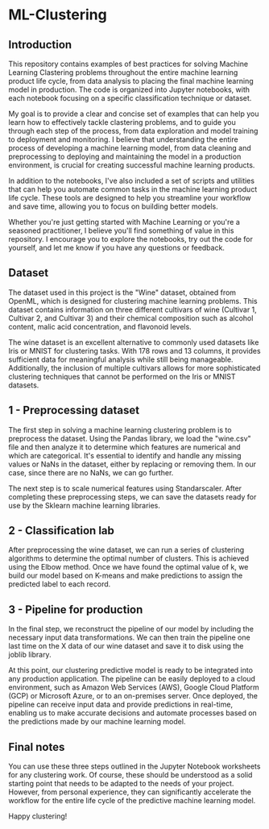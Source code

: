 # ML-Clustering

## Introduction

This repository contains examples of best practices for solving Machine Learning Clastering problems throughout the entire machine learning product life cycle, from data analysis to placing the final machine learning model in production. The code is organized into Jupyter notebooks, with each notebook focusing on a specific classification technique or dataset.

My goal is to provide a clear and concise set of examples that can help you learn how to effectively tackle clastering problems, and to guide you through each step of the process, from data exploration and model training to deployment and monitoring. I believe that understanding the entire process of developing a machine learning model, from data cleaning and preprocessing to deploying and maintaining the model in a production environment, is crucial for creating successful machine learning products.

In addition to the notebooks, I've also included a set of scripts and utilities that can help you automate common tasks in the machine learning product life cycle. These tools are designed to help you streamline your workflow and save time, allowing you to focus on building better models.

Whether you're just getting started with Machine Learning or you're a seasoned practitioner, I believe you'll find something of value in this repository. I encourage you to explore the notebooks, try out the code for yourself, and let me know if you have any questions or feedback.

## Dataset

The dataset used in this project is the "Wine" dataset, obtained from OpenML, which is designed for clustering machine learning problems. This dataset contains information on three different cultivars of wine (Cultivar 1, Cultivar 2, and Cultivar 3) and their chemical composition such as alcohol content, malic acid concentration, and flavonoid levels.

The wine dataset is an excellent alternative to commonly used datasets like Iris or MNIST for clustering tasks. With 178 rows and 13 columns, it provides sufficient data for meaningful analysis while still being manageable. Additionally, the inclusion of multiple cultivars allows for more sophisticated clustering techniques that cannot be performed on the Iris or MNIST datasets.

## 1 - Preprocessing dataset

The first step in solving a machine learning clustering problem is to preprocess the dataset. Using the Pandas library, we load the "wine.csv" file and then analyze it to determine which features are numerical and which are categorical. It's essential to identify and handle any missing values or NaNs in the dataset, either by replacing or removing them. In our case, since there are no NaNs, we can go further.

The next step is to scale numerical features using Standarscaler. After completing these preprocessing steps, we can save the datasets ready for use by the Sklearn machine learning libraries.

## 2 - Classification lab

After preprocessing the wine dataset, we can run a series of clustering algorithms to determine the optimal number of clusters. This is achieved using the Elbow method. Once we have found the optimal value of k, we build our model based on K-means and make predictions to assign the predicted label to each record.

## 3 - Pipeline for production

In the final step, we reconstruct the pipeline of our model by including the necessary input data transformations. We can then train the pipeline one last time on the X data of our wine dataset and save it to disk using the joblib library.

At this point, our clustering predictive model is ready to be integrated into any production application. The pipeline can be easily deployed to a cloud environment, such as Amazon Web Services (AWS), Google Cloud Platform (GCP) or Microsoft Azure, or to an on-premises server. Once deployed, the pipeline can receive input data and provide predictions in real-time, enabling us to make accurate decisions and automate processes based on the predictions made by our machine learning model.

## Final notes

You can use these three steps outlined in the Jupyter Notebook worksheets for any clustering work. Of course, these should be understood as a solid starting point that needs to be adapted to the needs of your project. However, from personal experience, they can significantly accelerate the workflow for the entire life cycle of the predictive machine learning model.

Happy clustering!
